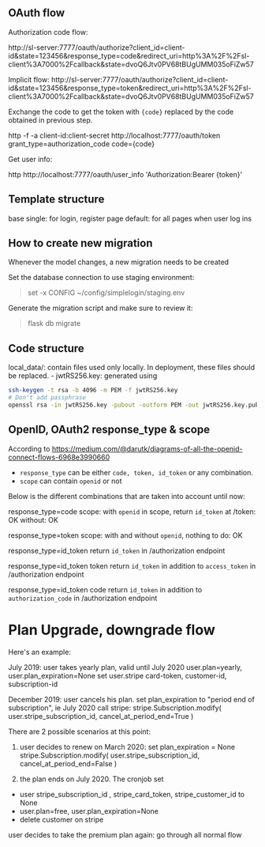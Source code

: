 
## OAuth flow

Authorization code flow: 

http://sl-server:7777/oauth/authorize?client_id=client-id&state=123456&response_type=code&redirect_uri=http%3A%2F%2Fsl-client%3A7000%2Fcallback&state=dvoQ6Jtv0PV68tBUgUMM035oFiZw57

Implicit flow:
http://sl-server:7777/oauth/authorize?client_id=client-id&state=123456&response_type=token&redirect_uri=http%3A%2F%2Fsl-client%3A7000%2Fcallback&state=dvoQ6Jtv0PV68tBUgUMM035oFiZw57

Exchange the code to get the token with `{code}` replaced by the code obtained in previous step.

http -f -a client-id:client-secret http://localhost:7777/oauth/token grant_type=authorization_code code={code}

Get user info:

http http://localhost:7777/oauth/user_info 'Authorization:Bearer {token}'


## Template structure

base
    single: for login, register page
    default: for all pages when user log ins
        
## How to create new migration

Whenever the model changes, a new migration needs to be created

Set the database connection to use staging environment:

> set -x CONFIG ~/config/simplelogin/staging.env

Generate the migration script and make sure to review it:

> flask db migrate

## Code structure

local_data/: contain files used only locally. In deployment, these files should be replaced.
    - jwtRS256.key: generated using 
    
```bash
ssh-keygen -t rsa -b 4096 -m PEM -f jwtRS256.key
# Don't add passphrase
openssl rsa -in jwtRS256.key -pubout -outform PEM -out jwtRS256.key.pub
```

## OpenID, OAuth2 response_type & scope

According to https://medium.com/@darutk/diagrams-of-all-the-openid-connect-flows-6968e3990660

- `response_type` can be either `code, token, id_token`  or any combination.
- `scope` can contain `openid` or not

Below is the different combinations that are taken into account until now:

response_type=code
    scope:
	    with `openid` in scope, return `id_token` at /token: OK
	    without: OK

response_type=token
    scope:
	    with and without `openid`, nothing to do: OK

response_type=id_token
    return `id_token` in /authorization endpoint
    
response_type=id_token token
    return `id_token` in addition to `access_token` in /authorization endpoint
   
response_type=id_token code
    return `id_token` in addition to `authorization_code` in /authorization endpoint
   

# Plan Upgrade, downgrade flow

Here's an example:

July 2019: user takes yearly plan, valid until July 2020
    user.plan=yearly, user.plan_expiration=None
    set user.stripe card-token, customer-id, subscription-id

December 2019: user cancels his plan.
	set plan_expiration to "period end of subscription", ie July 2020
	call stripe:
		stripe.Subscription.modify(
		  user.stripe_subscription_id,
		  cancel_at_period_end=True
		)

There are 2 possible scenarios at this point:
1) user decides to renew on March 2020: 
	set plan_expiration = None
	stripe.Subscription.modify(
	  user.stripe_subscription_id,
	  cancel_at_period_end=False
	)

2) the plan ends on July 2020. 
The cronjob set 
- user stripe_subscription_id , stripe_card_token, stripe_customer_id to None
- user.plan=free, user.plan_expiration=None
- delete customer on stripe

user decides to take the premium plan again: go through all normal flow



